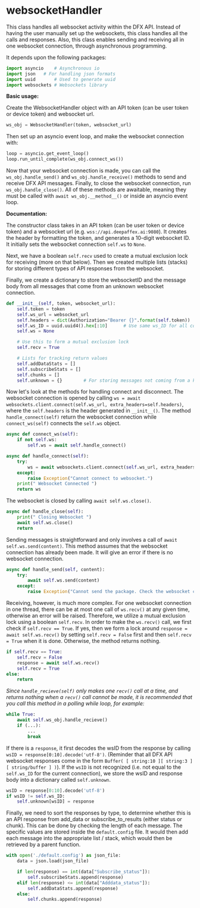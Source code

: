 # websocketHandler

This class handles all websocket activity within the DFX API. Instead of having the user manually set up the websockets, this class handles all the calls and responses. Also, this class enables sending and receiving all in one websocket connection, through asynchronous programming. 

It depends upon the following packages:
```python
import asyncio    # Asynchronous io 
import json	  # For handling json formats
import uuid       # Used to generate uuid
import websockets # Websockets library
```

**Basic usage:**

Create the WebsocketHandler object with an API token (can be user token or device token) and websocket url. 
```python
ws_obj = WebsocketHandler(token, websocket_url)
```

Then set up an asyncio event loop, and make the websocket connection with:
```python
loop = asyncio.get_event_loop()
loop.run_until_complete(ws_obj.connect_ws())
```

Now that your websocket connection is made, you can call the `ws_obj.handle_send()` and `ws_obj.handle_receive()` methods to send and receive DFX API messages. Finally, to close the websocket connection, run `ws_obj.handle_close()`. All of these methods are awaitable, meaning they must be called with `await ws_obj.__method__()` or inside an asyncio event loop. 

**Documentation:**

The constructor class takes in an API token (can be user token or device token) and a websocket url (e.g. `wss://api.deepaffex.ai:9080`). It creates the header by formatting the token, and generates a 10-digit websocket ID. It initially sets the websocket connection `self.ws` to `None`.

Next, we have a boolean `self.recv` used to create a mutual exclusion lock for receiving (more on that below). Then we created multiple lists (stacks) for storing different types of API responses from the websocket. 

Finally, we create a dictionary to store the websocketID and the message body from all messages that come from an unknown websocket connection. 

```python
def __init__(self, token, websocket_url):
	self.token = token
	self.ws_url = websocket_url
	self.headers = dict(Authorization="Bearer {}".format(self.token))
	self.ws_ID = uuid.uuid4().hex[:10]      # Use same ws_ID for all connections
	self.ws = None

	# Use this to form a mutual exclusion lock
	self.recv = True

	# Lists for tracking return values
	self.addDataStats = []
	self.subscribeStats = []
	self.chunks = []
	self.unknown = {}        # For storing messages not coming from a known websocket sender
```

Now let's look at the methods for handling connect and disconnect. The websocket connection is opened by calling `ws = await websockets.client.connect(self.ws_url, extra_headers=self.headers)`, where the `self.headers` is the header generated in `__init__()`. The method `handle_connect(self)` return the websocket connection while `connect_ws(self)` connects the `self.ws` object.

```python
async def connect_ws(self):
    if not self.ws:
        self.ws = await self.handle_connect()

async def handle_connect(self):
    try:
        ws = await websockets.client.connect(self.ws_url, extra_headers=self.headers)
    except:
        raise Exception("Cannot connect to websocket.")
    print(" Websocket Connected ")
    return ws
```

The websocket is closed by calling `await self.ws.close()`. 
```python
async def handle_close(self):
    print(" Closing Websocket ")
    await self.ws.close()
    return
```

Sending messages is straightforward and only involves a call of `await self.ws.send(content)`. This method assumes that the websocket connection has already been made. It will give an error if there is no websocket connection.
```python
async def handle_send(self, content):
    try:
        await self.ws.send(content)
    except:
        raise Exception("Cannot send the package. Check the websocket connection.")
```

Receiving, however, is much more complex. For one websocket connection in one thread, there can be at most one call of `ws.recv()` at any given time, otherwise an error will be raised. Therefore, we utilize a mutual exclusion lock using a boolean `self.recv`. In order to make the `ws.recv()` call, we first check if `self.recv == True`. If yes, then we form a lock around `response = await self.ws.recv()` by setting `self.recv = False` first and then `self.recv = True` when it is done. Otherwise, the method returns nothing.
```python
if self.recv == True:
    self.recv = False
    response = await self.ws.recv()
    self.recv = True
else:
    return
```
*Since `handle_recieve(self)` only makes one `recv()` call at a time, and returns nothing when a `recv()` call cannot be made, it is recommended that you call this method in a polling while loop, for example:*
```python
while True:
    await self.ws_obj.handle_recieve()
    if (...):
        ...
        break
```

If there is a `response`, it first decodes the wsID from the response by calling `wsID = response[0:10].decode('utf-8')`. (Reminder that all DFX API websocket responses come in the form `Buffer( [ string:10 ][ string:3 ][ string/buffer ] )`). If the `wsID` is not recognized (i.e. not equal to the `self.ws_ID` for the current connection), we store the wsID and response body into a dictionary called `self.unknown`. 
```python
wsID = response[0:10].decode('utf-8')
if wsID != self.ws_ID:
    self.unknown[wsID] = response
```

Finally, we need to sort the responses by type, to determine whether this is an API  response from add_data or subscribe_to_results (either status or chunk). This can be done by checking the length of each message. The specific values are stored inside the `default.config` file. It would then add each message into the appropriate list / stack, which would then be retrieved by a parent function. 
```python
with open('./default.config') as json_file:  
    data = json.load(json_file)

    if len(response) == int(data["Subscribe_status"]):
        self.subscribeStats.append(response)
    elif len(response) <= int(data["Adddata_status"]):
        self.addDataStats.append(response)
    else:
        self.chunks.append(response)
```
